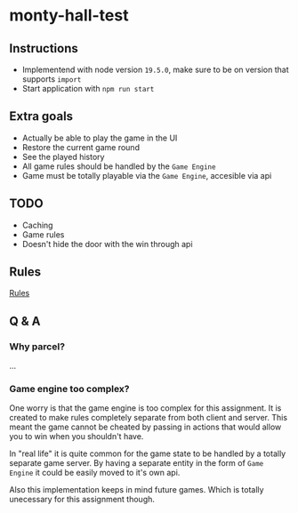 # monty-hall-test

## Instructions
* Implementend with node version `19.5.0`, make sure to be on version that supports `import`
* Start application with `npm run start`

## Extra goals
* Actually be able to play the game in the UI
* Restore the current game round
* See the played history
* All game rules should be handled by the `Game Engine`
* Game must be totally playable via the `Game Engine`, accesible via api

## TODO
* Caching
* Game rules
* Doesn't hide the door with the win through api


## Rules
[Rules](static/rules.png)

## Q & A
### Why parcel?
...

### Game engine too complex?
One worry is that the game engine is too complex for this assignment. It is created to make rules completely separate from both client and server. This meant the game cannot be cheated by passing in actions that would allow you to win when you shouldn't have.

In "real life" it is quite common for the game state to be handled by a totally separate game server. By having a separate entity in the form of `Game Engine` it could be easily moved to it's own api.

Also this implementation keeps in mind future games. Which is totally unecessary for this assignment though.